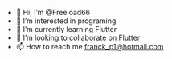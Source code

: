 - 👋 Hi, I’m @Freeload66
- 👀 I’m interested in programing
- 🌱 I’m currently learning Flutter
- 💞️ I’m looking to collaborate on Flutter
- 📫 How to reach me franck_p1@hotmail.com

<!---
Freeload66/Freeload66 is a ✨ special ✨ repository because its `README.md` (this file) appears on your GitHub profile.
You can click the Preview link to take a look at your changes.
--->

